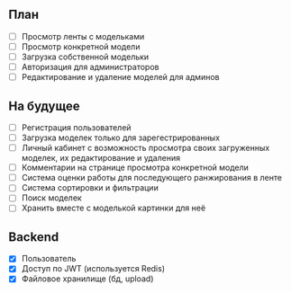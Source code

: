 ## План

+ [ ] Просмотр ленты с модельками
+ [ ] Просмотр конкретной модели
+ [ ] Загрузка собственной модельки
+ [ ] Авторизация для администраторов
+ [ ] Редактирование и удаление моделей для админов

## На будущее

- [ ] Регистрация пользователей
- [ ] Загрузка моделек только для зарегестрированных
- [ ] Личный кабинет с возможность просмотра своих загруженных моделек, их редактирование и удаления
- [ ] Комментарии на странице просмотра конкретной модели
- [ ] Система оценки работы для последующего ранжирования в ленте
- [ ] Система сортировки и фильтрации
- [ ] Поиск моделек
- [ ] Хранить вместе с моделькой картинки для неё

## Backend

- [X] Пользователь
- [X] Доступ по JWT (используется Redis)
- [X] Файловое хранилище (бд, upload)
